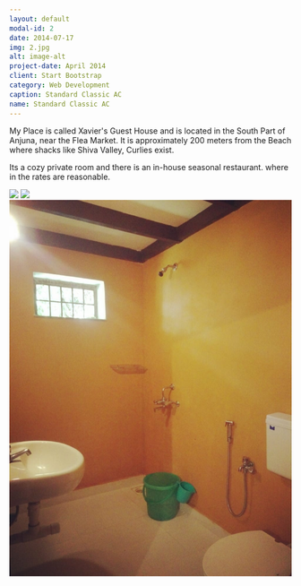 ```yaml
---
layout: default
modal-id: 2
date: 2014-07-17
img: 2.jpg
alt: image-alt
project-date: April 2014
client: Start Bootstrap
category: Web Development
caption: Standard Classic AC
name: Standard Classic AC
---
```

My Place is called Xavier's Guest House and is located in the South Part of Anjuna, near the Flea Market. It is approximately 200 meters from the Beach where shacks like Shiva Valley, Curlies exist.

Its a cozy private room and there is an in-house seasonal restaurant. where in the rates are reasonable.

 <img class="img-responsive img-centered pg2-img" src="/img/xavier/Deluxe/sc1.jpg"/>
 <img class="img-responsive img-centered pg2-img" src="/img/xavier/Deluxe/sc2.jpg"/>
 <img class="img-responsive img-centered pg2-img" src="/img/xavier/Deluxe/sc3.jpg"/>
 